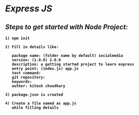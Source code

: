 # _Express JS_

## _Steps to get started with Node Project:_

<b>

```text
1) npm init

2) Fill in details like:

   package name: (folder name by default) socialmedia
   version: (1.0.0) 2.0.0
   description: a getting started project to learn express
   entry point: (index.js) app.js
   test command: 
   git repository: 
   keywords: 
   author: hitesh choudhary

3) package.json is created

4) Create a file named as app.js
   while filling details
```
</b>
